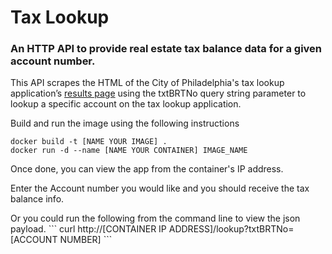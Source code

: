 # Tax Lookup

### An HTTP API to provide real estate tax balance data for a given account number.

This API scrapes the HTML of the City of Philadelphia's tax lookup application’s <a href="http://www.phila.gov/revenue/realestatetax/?txtBRTNo=883309050">results page</a> using the txtBRTNo query string parameter to lookup a specific account on the tax lookup application.

Build and run the image using the following instructions
```
docker build -t [NAME YOUR IMAGE] .
docker run -d --name [NAME YOUR CONTAINER] IMAGE_NAME
```
<p>Once done, you can view the app from the container's IP address.</p>
<p>Enter the Account number you would like and you should receive the tax balance info.</p>
Or you could run the following from the command line to view the json payload.
```
curl http://[CONTAINER IP ADDRESS]/lookup?txtBRTNo=[ACCOUNT NUMBER]
```